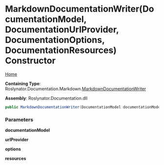<a name="_top"></a>

# MarkdownDocumentationWriter\(DocumentationModel, DocumentationUrlProvider, DocumentationOptions, DocumentationResources\) Constructor

[Home](../../../../../README.md#_top)

**Containing Type**: Roslynator\.Documentation\.Markdown\.[MarkdownDocumentationWriter](../README.md#_top)

**Assembly**: Roslynator\.Documentation\.dll

```csharp
public MarkdownDocumentationWriter(DocumentationModel documentationModel, DocumentationUrlProvider urlProvider, DocumentationOptions options = null, DocumentationResources resources = null)
```

### Parameters

**documentationModel**

**urlProvider**

**options**

**resources**